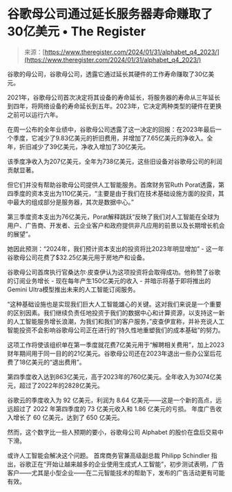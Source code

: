 <!--yml

类别：未分类

日期：2024年05月27日 15:24:06

-->

# 谷歌母公司通过延长服务器寿命赚取了30亿美元 • The Register

> 来源：[https://www.theregister.com/2024/01/31/alphabet_q4_2023/](https://www.theregister.com/2024/01/31/alphabet_q4_2023/)

谷歌的母公司，谷歌母公司，透露它通过延长其硬件的工作寿命赚取了30亿美元。

2021年，谷歌母公司首次决定将其设备的寿命延长，将服务器的寿命从三年延长到四年，将网络设备的寿命延长到五年。2023年，它决定两种类型的硬件在更换之前可以运行六年。

在周一公布的全年业绩中，谷歌母公司透露了这一决定的回报：在2023年最后一个季度，它减少了9.83亿美元的折旧费用，并增加了7.65亿美元的净收入。全年，折旧减少了39亿美元，净收入增加了30亿美元。

该季度净收入为207亿美元，全年为738亿美元，这些旧设备对谷歌母公司的利润贡献显著。

但它们并没有帮助谷歌母公司提供人工智能服务。首席财务官Ruth Porat透露，第四季度的资本支出为110亿美元，“主要是由于我们在技术基础设施方面的投资，其中最大的组成部分是服务器，其次是数据中心。”

第三季度资本支出为76亿美元，Porat解释跳跃“反映了我们对人工智能在全球为用户、广告商、开发者、云企业客户和政府提供非凡应用的前景以及长期增长机会的展望”。

她因此预测：“2024年，我们预计资本支出的投资将比2023年明显增加” - 这一年谷歌母公司花费了$32.25亿美元用于房地产和设备。

谷歌母公司首席执行官桑达尔·皮查伊认为这项投资将会取得成功。他称赞了谷歌的订阅业务增长 - 现在每年产生150亿美元的收入 - 并暗示将基于即将推出的Gemini Ultra模型推出未来的人工智能订阅服务。

“这种基础设施也是实现我们巨大人工智能雄心的关键。这对我们来说是一个重要的区别因素。我们继续负责任地投资于我们的数据中心和计算资源，以支持这一新的人工智能服务增长浪潮，为我们和我们的客户服务，”皮查伊宣称，并补充说人工智能投资不会影响谷歌母公司正在进行的“持久性地重塑我们的成本基础”的努力。

这项工作将使该组织单在第一季度就花费7亿美元用于“解聘相关费用”，加上2023财年期间用于同一目的的21亿美元。谷歌母公司还在2023年退出一些办公室后花费了18亿美元的“退出费用”。

第四季度收入达到863亿美元，高于2023年的760亿美元。全年收入为3074亿美元，超过了2022年的2828亿美元。

谷歌云的季度收入为 92 亿美元，利润为 8.64 亿美元——这是一个新的高点，远远超过了 2022 年第四季度的 73 亿美元收入和 1.86 亿美元的亏损。 年度广告收入增长了 60 亿美元，达到了 650 亿美元。

然而，这个数字比一些人预期的要小，谷歌母公司 Alphabet 的股价在盘后交易中下滑。

或许人工智能会解决这个问题。 首席商务官兼高级副总裁 Philipp Schindler 指出，谷歌正在“开始让越来越多的企业使用生成式人工智能”，初步测试表明，广告客户——尤其是小型企业——在二元智能技术的帮助下，发布的广告活动更有可能有效。
